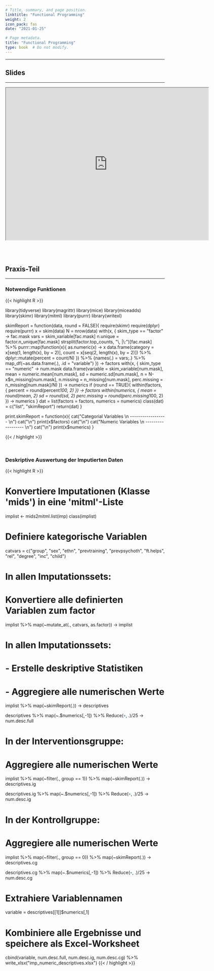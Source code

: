 ```yaml
---
# Title, summary, and page position.
linktitle: "Functional Programming"
weight: 2
icon_pack: fas
date: "2021-01-25"

# Page metadata.
title: "Functional Programming"
type: book  # Do not modify.
---
```


<style>
code{
  color: #2a7792;
}
.hljs{
  font-size: 14px
}

</style>

---

## Slides

---

<iframe src="https://drive.google.com/file/d/117bRqbY9wjSy8M7jakcYDjBxtYTMldmF/preview" width="640" height="480" allow="autoplay"></iframe>


<br></br>

## Praxis-Teil

---


### Notwendige Funktionen



{{< highlight R >}}

library(tidyverse)
library(magrittr)
library(mice)
library(miceadds)
library(skimr)
library(mitml)
library(purrr)
library(writexl)


skimReport = function(data, round = FALSE){
  require(skimr)
  require(dplyr)
  require(purrr)
  x = skim(data)
  N = nrow(data)
  with(x, {
    skim_type == "factor" -> fac.mask
    vars = skim_variable[fac.mask]
    n.unique = factor.n_unique[fac.mask]
    strsplit(factor.top_counts, "\\, |\\:")[fac.mask] %>%
      purrr::map(function(x){
        as.numeric(x) -> x
        data.frame(category = x[seq(1, length(x), by = 2)],
                   count = x[seq(2, length(x), by = 2)]) %>%
          dplyr::mutate(percent = count/N)
      }) %>%
      {names(.) = vars;.} %>%
      map_df(~as.data.frame(.), .id = "variable")
  }) -> factors
  with(x, {
    skim_type == "numeric" -> num.mask
    data.frame(variable = skim_variable[num.mask],
               mean = numeric.mean[num.mask],
               sd = numeric.sd[num.mask],
               n = N-x$n_missing[num.mask],
               n.missing = n_missing[num.mask],
               perc.missing = n_missing[num.mask]/N)
  }) -> numerics
  if (round == TRUE){
    within(factors, {
      percent = round(percent*100, 2)
    }) -> factors
    within(numerics, {
      mean = round(mean, 2)
      sd = round(sd, 2)
      perc.missing = round(perc.missing*100, 2)
    }) -> numerics
  }
  dat = list(factors = factors,
             numerics = numerics)
  class(dat) = c("list", "skimReport")
  return(dat)
}

print.skimReport = function(x){
  cat("Categorial Variables \n ------------------ \n")
  cat("\n")
  print(x$factors)
  cat("\n")
  cat("Numeric Variables \n ------------------ \n")
  cat("\n")
  print(x$numerics)
}

{{< / highlight >}}


<br>

### Deskriptive Auswertung der Imputierten Daten


{{< highlight R >}}
# Konvertiere Imputationen (Klasse 'mids') in eine 'mitml'-Liste
implist <- mids2mitml.list(imp)
class(implist)

# Definiere kategorische Variablen
catvars = c("group", "sex", "ethn", "prevtraining", "prevpsychoth",
            "ft.helps", "rel", "degree", "inc", "child")

# In allen Imputationssets:
# Konvertiere alle definierten Variablen zum factor
implist %>%
  map(~mutate_at(., catvars, as.factor)) -> implist

# In allen Imputationssets:
# - Erstelle deskriptive Statistiken
# - Aggregiere alle numerischen Werte
implist %>%
  map(~skimReport(.)) -> descriptives

descriptives %>%
  map(~.$numerics[,-1]) %>%
  Reduce(`+`, .)/25 -> num.desc.full


# In der Interventionsgruppe:
# Aggregiere alle numerischen Werte
implist %>%
  map(~filter(., group == 1)) %>%
  map(~skimReport(.)) -> descriptives.ig

descriptives.ig %>%
  map(~.$numerics[,-1]) %>%
  Reduce(`+`, .)/25 -> num.desc.ig


# In der Kontrollgruppe:
# Aggregiere alle numerischen Werte
implist %>%
  map(~filter(., group == 0)) %>%
  map(~skimReport(.)) -> descriptives.cg

descriptives.cg %>%
  map(~.$numerics[,-1]) %>%
  Reduce(`+`, .)/25 -> num.desc.cg


# Extrahiere Variablennamen
variable = descriptives[[1]]$numerics[,1]


# Kombiniere alle Ergebnisse und speichere als Excel-Worksheet
cbind(variable, num.desc.full, num.desc.ig, num.desc.cg) %>%
  write_xlsx("imp_numeric_descriptives.xlsx")
{{< / highlight >}}
